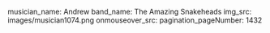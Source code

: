 musician_name: Andrew
band_name: The Amazing Snakeheads
img_src: images/musician1074.png
onmouseover_src: 
pagination_pageNumber: 1432